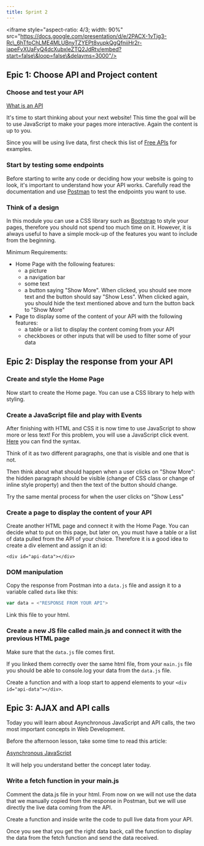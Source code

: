 ```yaml
---
title: Sprint 2
---
```



\<iframe style="aspect-ratio: 4/3; width: 90%" src="https://docs.google.com/presentation/d/e/2PACX-1vTjg3-Rc\_6hTfpChLME4MLUBnyTZYEPt8vupkQgQfniiHr2r-iapeFvXUaFyQ4dcXubxleZTQ2JdRtv/embed?start=false\&loop=false\&delayms=3000"/>

## Epic 1: Choose API and Project content

### Choose and test your API

[What is an API](https://www.iotforall.com/what-is-an-api/)

It's time to start thinking about your next website! This time the goal will be to use JavaScript to make your pages more interactive. Again the content is up to you.

Since you will be using live data, first check this list of [Free APIs](/content/web/Module-1/Free-APIs) for examples.

### Start by testing some endpoints

Before starting to write any code or deciding how your website is going to look, it's important to understand how your API works. Carefully read the documentation and use [Postman](https://www.postman.com/) to test the endpoints you want to use.

### Think of a design

In this module you can use a CSS library such as [Bootstrap](https://getbootstrap.com/) to style your pages, therefore you should not spend too much time on it. However, it is always useful to have a simple mock-up of the features you want to include from the beginning.

Minimum Requirements:

* Home Page with the following features:
  * a picture
  * a navigation bar
  * some text
  * a button saying "Show More". When clicked, you should see more text and the button should say "Show Less". When clicked again, you should hide the text mentioned above and turn the button back to "Show More"
* Page to display some of the content of your API with the following features:
  * a table or a list to display the content coming from your API
  * checkboxes or other inputs that will be used to filter some of your data

## Epic 2: Display the response from your API

### Create and style the Home Page

Now start to create the Home page. You can use a CSS library to help with styling.

### Create a JavaScript file and play with Events

After finishing with HTML and CSS it is now time to use JavaScript to show more or less text!
For this problem, you will use a JavaScript click event. [Here](https://www.w3schools.com/jsref/event_onclick.asp) you can find the syntax.

Think of it as two different paragraphs, one that is visible and one that is not.

Then think about what should happen when a user clicks on "Show More": the hidden paragraph should be visible (change of CSS class or change of inline style property) and then the text of the button should change.

Try the same mental process for when the user clicks on "Show Less"

### Create a page to display the content of your API

Create another HTML page and connect it with the Home Page. You can decide what to put on this page, but later on, you must have a table or a list of data pulled from the API of your choice. Therefore it is a good idea to create a div element and assign it an id:

`<div id="api-data"></div>`

### DOM manipulation

Copy the response from Postman into a `data.js` file and assign it to a variable called `data` like this:

```javascript
var data = <"RESPONSE FROM YOUR API">
```

Link this file to your html.

### Create a new JS file called main.js and connect it with the previous HTML page

Make sure that the `data.js` file comes first.

If you linked them correctly over the same html file, from your `main.js` file you should be able to console.log your data from the `data.js` file.

Create a function and with a loop start to append elements to your `<div id="api-data"></div>`.

## Epic 3: AJAX and API calls

Today you will learn about Asynchronous JavaScript and API calls, the two most important concepts in Web Development.

Before the afternoon lesson, take some time to read this article:

[Asynchronous JavaScript](https://developer.mozilla.org/en-US/docs/Learn/JavaScript/Asynchronous/Concepts)

It will help you understand better the concept later today.

### Write a fetch function in your main.js

Comment the data.js file in your html. From now on we will not use the data that we manually copied from the response in Postman, but we will use directly the live data coming from the API.

Create a function and inside write the code to pull live data from your API.

Once you see that you get the right data back, call the function to display the data from the fetch function and send the data received.
